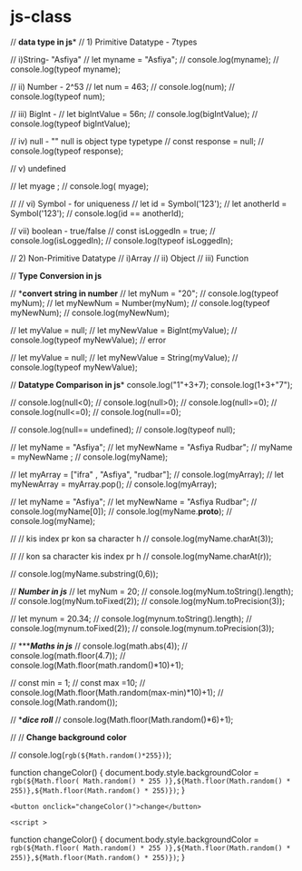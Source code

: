 # js-class


// ********data type in js*********
// 1) Primitive Datatype - 7types

// i)String- "Asfiya"
// let myname = "Asfiya";
// console.log(myname);
// console.log(typeof myname);

// ii) Number - 2^53
// let num = 463;
// console.log(num);
// console.log(typeof num);


// iii) BigInt - 
// let bigIntValue = 56n;
// console.log(bigIntValue);
// console.log(typeof bigIntValue);



// iv) null - ""   null is object type typetype
// const response = null;
// console.log(typeof response);


// v) undefined

// let myage ;
// console.log( myage);

// // vi) Symbol - for uniqueness
// let id = Symbol('123');
// let anotherId = Symbol('123');
// console.log(id == anotherId);


// vii) boolean - true/false 
// const isLoggedIn = true;
// console.log(isLoggedIn);
// console.log(typeof isLoggedIn);


// 2) Non-Primitive Datatype
// i)Array
// ii) Object
// iii) Function




// **************Type Conversion in js**************

// *****convert string in number****
//  let myNum = "20";
//  console.log(typeof myNum);
//  let myNewNum = Number(myNum);
//  console.log(typeof myNewNum);
//  console.log(myNewNum);

//  let myValue = null;
//  let myNewValue = BigInt(myValue);
//  console.log(typeof myNewValue);
//  error

//   let myValue = null;
//  let myNewValue = String(myValue);
//  console.log(typeof myNewValue);


// ********Datatype Comparison in js*********
console.log("1"+3+7);
console.log(1+3+"7");



// console.log(null<0);
// console.log(null>0);
// console.log(null>=0);
// console.log(null<=0);
// console.log(null==0);

// console.log(null== undefined);
// console.log(typeof null);



// let myName = "Asfiya";
// let myNewName = "Asfiya Rudbar";
// myName = myNewName ;
// console.log(myName);

// let myArray = ["ifra" , "Asfiya", "rudbar"];
// console.log(myArray);
// let myNewArray = myArray.pop();
// console.log(myArray);


// let myName = "Asfiya";
// let myNewName = "Asfiya Rudbar";
// console.log(myName[0]);
// console.log(myName.__proto__);
// console.log(myName);


// // kis index pr kon sa character h
// console.log(myName.charAt(3)); 

// //  kon sa character kis index pr h 
// console.log(myName.charAt(r));



// console.log(myName.substring(0,6));


// *************Number in js*************
// let myNum = 20;
// console.log(myNum.toString().length);
// console.log(myNum.toFixed(2));
// console.log(myNum.toPrecision(3));

// let mynum = 20.34;
// console.log(mynum.toString().length);
// console.log(mynum.toFixed(2));
// console.log(mynum.toPrecision(3));


// ************Maths in js*********
// console.log(math.abs(4));
// console.log(math.floor(4.7));
// console.log(Math.floor(math.random()*10)+1);

// const min = 1;
// const max =10;
// console.log(Math.floor(Math.random(max-min)*10)+1);
// console.log(Math.random());

// ******dice roll*****
// console.log(Math.floor(Math.random()*6)+1);


// // ******Change background color******

// console.log(`rgb(${Math.random()*255})`);





function changeColor() {
  document.body.style.backgroundColor = `rgb(${Math.floor(
    Math.random() * 255
  )},${Math.floor(Math.random() * 255)},${Math.floor(Math.random() * 255)})`;
}







<!DOCTYPE html>
<html lang="en">
<head>
    <meta charset="UTF-8">
    <meta name="viewport" content="width=device-width, initial-scale=1.0">
    <title>Document</title>
</head>
<body>

    <button onclick="changeColor()">change</button>
    
    <script >

function changeColor() {
  document.body.style.backgroundColor = `rgb(${Math.floor(
    Math.random() * 255
  )},${Math.floor(Math.random() * 255)},${Math.floor(Math.random() * 255)})`;
}
    </script>
</body>
</html>

